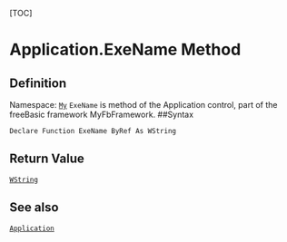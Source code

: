 [TOC]
# Application.ExeName Method

## Definition
Namespace: [`My`](My.md)
`ExeName` is method of the Application control, part of the freeBasic framework MyFbFramework.
##Syntax
```freeBasic
Declare Function ExeName ByRef As WString
```


## Return Value
[`WString`]("https://www.freebasic.net/wiki/KeyPgWString")
## See also
[`Application`](Application.md)
